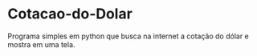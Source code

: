 # Cotacao-do-Dolar
Programa simples em python que busca na internet a cotação do dólar e mostra em uma tela. 
